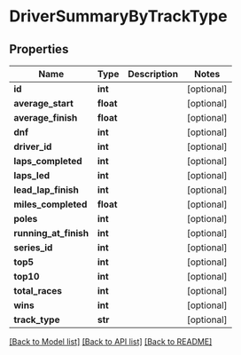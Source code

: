 # DriverSummaryByTrackType

## Properties
Name | Type | Description | Notes
------------ | ------------- | ------------- | -------------
**id** | **int** |  | [optional] 
**average_start** | **float** |  | [optional] 
**average_finish** | **float** |  | [optional] 
**dnf** | **int** |  | [optional] 
**driver_id** | **int** |  | [optional] 
**laps_completed** | **int** |  | [optional] 
**laps_led** | **int** |  | [optional] 
**lead_lap_finish** | **int** |  | [optional] 
**miles_completed** | **float** |  | [optional] 
**poles** | **int** |  | [optional] 
**running_at_finish** | **int** |  | [optional] 
**series_id** | **int** |  | [optional] 
**top5** | **int** |  | [optional] 
**top10** | **int** |  | [optional] 
**total_races** | **int** |  | [optional] 
**wins** | **int** |  | [optional] 
**track_type** | **str** |  | [optional] 

[[Back to Model list]](../README.md#documentation-for-models) [[Back to API list]](../README.md#documentation-for-api-endpoints) [[Back to README]](../README.md)

